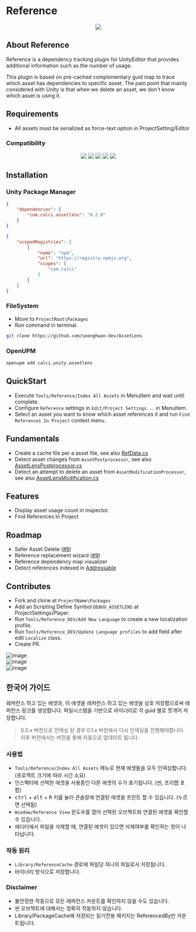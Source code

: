 # Reference

[<p align="center"><img src="https://discordapp.com/api/guilds/889046470655893574/widget.png?style=banner2"></p>](https://discord.gg/h9WPFRNFBY)  


## About Reference
Reference is a dependency tracking plugin for UnityEditor that provides additional information such as the number of usage.

This plugin is based on pre-cached complementary guid map to trace which asset has dependencies to specific asset. 
The pain point that mainly considered with Unity is that when we delete an asset, we don't know which asset is using it. 

## Requirements
- All assets must be serialized as force-text option in ProjectSetting/Editor

### Compatibility
<p align="center">
<img src="https://img.shields.io/badge/unity-2019.4f_LTS-brightgreen.svg?style=flat-square&logo=unity">
<img src="https://img.shields.io/badge/unity-2020.3f_LTS-brightgreen.svg?style=flat-square&logo=unity">
<img src="https://img.shields.io/badge/unity-2021.1f_LTS-brightgreen.svg?style=flat-square&logo=unity">
<img src="https://img.shields.io/badge/unity-2021.2b_LTS-brightgreen.svg?style=flat-square&logo=unity">
<img src="https://img.shields.io/badge/unity-2022.1a_LTS-brightgreen.svg?style=flat-square&logo=unity">
</p>

## Installation
### Unity Package Manager
```json
{
    "dependencies": {
        "com.calci.assetlens": "0.2.0"
    }
}
```

```json
{
    "scopedRegistries": [
        {
            "name": "npm",
            "url": "https://registry.npmjs.org",
            "scopes": [
                "com.calci"
            ]
        }
    ]
}
```

### FileSystem
- Move to `ProjectRoot\Packages`  
- Run command in terminal.  
```bash
git clone https://github.com/seonghwan-dev/AssetLens
```  

### OpenUPM
```bash
openupm add calci.unity.assetlens
```

## QuickStart
- Execute `Tools/Reference/Index All Assets` in MenuItem and wait until complete.  
- Configure `Reference` settings in `Edit/Project Settings...` in MenuItem.
- Select an asset you want to know which asset references it and run `Find References In Project` context menu.

## Fundamentals
- Create a cache file per a asset file, see also [RefData.cs](Editor/Model/RefData.cs)
- Detect asset changes from `AssetPostprocessor`, see also [AssetLensPostprocessor.cs](Editor/Callback/AssetLensPostprocessor.cs)
- Detect an attempt to delete an asset from `AssetModificationProcessor`, see also [AssetLensModification.cs](Editor/Callback/AssetLensModification.cs)

## Features
- Display asset usage count in inspector.
- Find References In Project

## Roadmap
- Safer Asset Delete ([#8](/../../issues/8))  
- Reference replacement wizard ([#9](/../../issues/9))  
- Reference dependency map visualizer  
- Detect references indexed in [Addressable](https://docs.unity3d.com/Packages/com.unity.addressables@1.19/manual/index.html)  

## Contributes
- Fork and clone at `ProjectName\Packages`
- Add an Scripting Define Symbol `DEBUG_ASSETLENS` at ProjectSettings/Player.
- Run `Tools/Reference_DEV/Add New Language` to create a new localization profile.
- Run `Tools/Reference_DEV/Update Language profiles` to add field after edit `Localize` class.
- Create PR.

![image](https://user-images.githubusercontent.com/79823287/131787910-1cc009e6-d483-4a87-afb0-a6ac31d3cf0d.png)  
![image](https://user-images.githubusercontent.com/79823287/131797772-078dda37-0917-4d98-abea-f09645e33a77.png)  
![image](https://user-images.githubusercontent.com/79823287/131797825-213d2927-db5a-47d0-a02d-bb87e0400b52.png)  


## 한국어 가이드
레퍼런스 하고 있는 에셋과, 이 에셋을 레퍼런스 하고 있는 에셋을 상호 저장함으로써 레퍼런스 링크를 생성합니다. 
파일시스템을 기반으로 바이너리로 각 guid 별로 쪼개어 저장합니다.  

> 0.0.x 버전으로 인덱싱 된 경우 0.1.x 버전에서 다시 인덱싱을 진행해야합니다.  
> 이후 버전에서는 버전을 통해 자동으로 업데이트 됩니다.

### 사용법
- `Tools/Reference/Index All Assets` 메뉴로 현재 에셋들을 모두 인덱싱합니다. (프로젝트 크기에 따라 시간 소요)
- 인스펙터에 선택한 에셋을 사용중인 다른 에셋의 수가 표기됩니다. (씬, 프리팹 포함)
- <kbd>ctrl</kbd> + <kbd>alt</kbd> + <kbd>R</kbd> 키를 눌러 콘솔창에 연결된 에셋을 프린트 할 수 있습니다. (누르면 선택됨)
- `Window/Reference View` 윈도우를 열어 선택된 오브젝트와 연결된 에셋을 확인할 수 있습니다.
- 에디터에서 파일을 삭제할 때, 연결된 에셋이 있으면 삭제여부를 확인하는 창이 나타납니다.

### 작동 원리
- `Library/ReferenceCache` 경로에 파일당 하나의 파일로서 저장됩니다.
- 바이너리 방식으로 저장합니다.
### Disclaimer
- 불안정한 작동으로 모든 레퍼런스 카운트를 확인하지 않을 수도 있습니다.
- 씬 오브젝트에 대해서는 정확히 작동하지 않습니다.
- Library/PackageCache에 저장되는 읽기전용 패키지는 ReferencedBy만 카운트됩니다.

